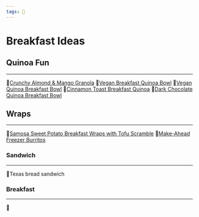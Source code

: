 ```yaml
---
tags: 🥑
---
```


# Breakfast Ideas

## Quinoa Fun
---

🔸[Crunchy Almond & Mango Granola](https://www.pickuplimes.com/recipe/crunchy-almond-mango-granola-58)
🔸[Vegan Breakfast Quinoa Bowl](https://simpleveganblog.com/vegan-breakfast-quinoa-bowl/)
🔸[Vegan Quinoa Breakfast Bowl](https://www.vibrantplate.com/vegan-quinoa-breakfast-bowl/)
🔸[Cinnamon Toast Breakfast Quinoa](https://cookieandkate.com/cinnamon-breakfast-quinoa-recipe/)
🔸[Dark Chocolate Quinoa Breakfast Bowl](https://minimalistbaker.com/dark-chocolate-quinoa-breakfast-bowl/)


## Wraps
---

🔸[Samosa Sweet Potato Breakfast Wraps with Tofu Scramble](https://www.pickuplimes.com/recipe/samosa-sweet-potato-breakfast-wraps-with-tofu-scramble-152)
🔸[Make-Ahead Freezer Burritos](https://www.pickuplimes.com/recipe/make-ahead-freezer-burritos-330)


### Sandwich
---

🔸Texas bread sandwich

### Breakfast
---

🔸